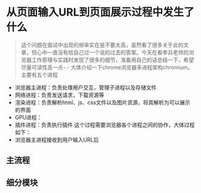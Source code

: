 <!--
 * @Date: 2020-05-22 20:22:11
 * @LastEditors: hanjiawang
 * @LastEditTime: 2020-05-22 21:54:56
--> 
# 从页面输入URL到页面展示过程中发生了什么
> 这个问题在面试中出现的频率实在是不要太高，虽然看了很多关于此的文章，但心中一直没有给自己过一个说的过去的答案。今天在看李兵老师的浏览器工作原理与实践时发现了很多的细节，准备用自己的话总结一下，希望尽量可读性高一点-.-
大体介绍一下chrome浏览器多进程架构chromium。主要有五个进程
- 浏览器主进程：负责处理用户交互，管理子进程以及存储文件
- 网络进程：负责发送请求，下载资源等
- 渲染进程：负责解析html、js、css文件以及图片资源，将其解析为可以展示的界面
- GPU进程： 
- 插件进程：负责执行插件
这个过程需要浏览器各个进程之间的协作，大体过程如下：
- 浏览器主进程接收到用户输入URL后

## 主流程

## 细分模块